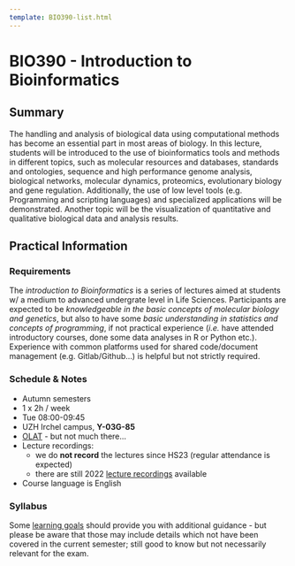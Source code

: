 ```yaml
---
template: BIO390-list.html
---
```


# BIO390 - Introduction to Bioinformatics

## Summary

The handling and analysis of biological data using computational methods has become an essential part in most areas of biology. In this lecture, students will be introduced to the use of bioinformatics tools and methods in different topics, such as molecular resources and databases, standards and ontologies, sequence and high performance genome analysis, biological networks, molecular dynamics, proteomics, evolutionary biology and gene regulation. Additionally, the use of low level tools (e.g. Programming and scripting languages) and specialized applications will be demonstrated. Another topic will be the visualization of quantitative and qualitative biological data and analysis results.

## Practical Information

### Requirements

The _introduction to Bioinformatics_ is a series of lectures aimed at students w/
a medium to advanced undergrate level in Life Sciences. Participants are expected
to be *knowledgeable in the basic concepts of molecular biology and genetics*, but
also to have some *basic understanding in statistics and concepts of programming*, if
not practical experience (_i.e._ have attended introductory courses, done some data
analyses in R or Python etc.). Experience with common platforms used for shared
code/document management (e.g. Gitlab/Github...) is helpful but not strictly required.

### Schedule & Notes

* Autumn semesters
* 1 x 2h / week
* Tue 08:00-09:45
* UZH Irchel campus, **Y-03G-85**
* [OLAT](https://lms.uzh.ch/auth/RepositoryEntry/17420091911/Infos/0) - but not much there...
* Lecture recordings:
    - we do **not record** the lectures since HS23 (regular attendance is expected)
    - there are still 2022 [lecture recordings](https://uzh.mediaspace.cast.switch.ch/channel/22HS_BIO390___Introduction-to-Bioinformatics) available
* Course language is English

### Syllabus

Some [learning goals](/UZH-BIO390/learning-goals/) should provide
you with additional guidance - but please be aware that those may include details
which not have been covered in the current semester; still good to know but not
necessarily relevant for the exam.